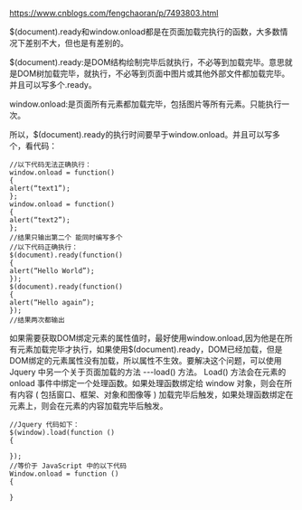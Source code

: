 https://www.cnblogs.com/fengchaoran/p/7493803.html

$(document).ready和window.onload都是在页面加载完执行的函数，大多数情况下差别不大，但也是有差别的。

$(document).ready:是DOM结构绘制完毕后就执行，不必等到加载完毕。意思就是DOM树加载完毕，就执行，不必等到页面中图片或其他外部文件都加载完毕。并且可以写多个.ready。

window.onload:是页面所有元素都加载完毕，包括图片等所有元素。只能执行一次。

所以，$(document).ready的执行时间要早于window.onload。并且可以写多个，看代码：

```
//以下代码无法正确执行： 
window.onload = function()
{ 
alert(“text1”); 
}; 
window.onload = function()
{ 
alert(“text2”); 
}; 
//结果只输出第二个 能同时编写多个 
//以下代码正确执行： 
$(document).ready(function()
{ 
alert(“Hello World”); 
}); 
$(document).ready(function()
{ 
alert(“Hello again”); 
}); 
//结果两次都输出
```

如果需要获取DOM绑定元素的属性值时，最好使用window.onload,因为他是在所有元素加载完毕才执行，如果使用$(document).ready，DOM已经加载，但是DOM绑定的元素属性没有加载，所以属性不生效。要解决这个问题，可以使用 Jquery 中另一个关于页面加载的方法 ---load() 方法。 Load() 方法会在元素的 onload 事件中绑定一个处理函数。如果处理函数绑定给 window 对象，则会在所有内容 ( 包括窗口、框架、对象和图像等 ) 加载完毕后触发，如果处理函数绑定在元素上，则会在元素的内容加载完毕后触发。

```
//Jquery 代码如下： 
$(window).load(function ()
{ 

});
//等价于 JavaScript 中的以下代码 
Window.onload = function ()
{
 
}
```